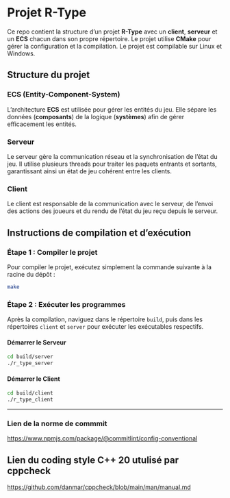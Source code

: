 # Projet R-Type

Ce repo contient la structure d’un projet **R-Type** avec un **client**,  **serveur** et un **ECS** chacun dans son propre répertoire. Le projet utilise **CMake** pour gérer la configuration et la compilation. Le projet est compilable sur Linux et Windows.

## Structure du projet

### ECS (Entity-Component-System)
L’architecture **ECS** est utilisée pour gérer les entités du jeu. Elle sépare les données (**composants**) de la logique (**systèmes**) afin de gérer efficacement les entités.

### Serveur
Le serveur gère la communication réseau et la synchronisation de l’état du jeu. Il utilise plusieurs threads pour traiter les paquets entrants et sortants, garantissant ainsi un état de jeu cohérent entre les clients.

### Client
Le client est responsable de la communication avec le serveur, de l’envoi des actions des joueurs et du rendu de l’état du jeu reçu depuis le serveur.

## Instructions de compilation et d’exécution

### Étape 1 : Compiler le projet

Pour compiler le projet, exécutez simplement la commande suivante à la racine du dépôt :

```bash
make
```

### Étape 2 : Exécuter les programmes

Après la compilation, naviguez dans le répertoire `build`, puis dans les répertoires `client` et `server` pour exécuter les exécutables respectifs.

#### Démarrer le Serveur

```bash
cd build/server
./r_type_server
```

#### Démarrer le Client

```bash
cd build/client
./r_type_client
``` 

--- 



### Lien de la norme de commmit

https://www.npmjs.com/package/@commitlint/config-conventional


## Lien du coding style C++ 20 utulisé par cppcheck

https://github.com/danmar/cppcheck/blob/main/man/manual.md